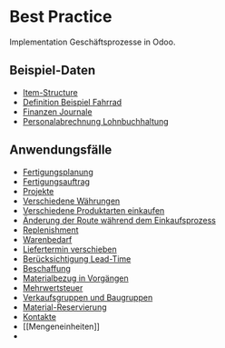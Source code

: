 # Best Practice

Implementation Geschäftsprozesse in Odoo.

## Beispiel-Daten

- [Item-Structure](Best-Practice-Item-Structure.md)
- [Definition Beispiel Fahrrad](Best-Practice-Definition-Beispiel-Fahrrad.md)
- [Finanzen Journale](Best-Practice-Finanzen-Journale.md)
- [Personalabrechnung Lohnbuchhaltung](Best-Practice-Lohnbuchhaltung.md)

## Anwendungsfälle

- [Fertigungsplanung](Best-Practice-Fertigungsplanung)
- [Fertigungsauftrag](Best-Practice-Fertigungsauftrag.md)
- [Projekte](Best-Practice-Projekte.md)
- [Verschiedene Währungen](Best-Practice-Verschiedene-W%C3%A4hrungen.md)
- [Verschiedene Produktarten einkaufen](Best-Practice-Verschiedene-Produktarten-einkaufen.md)
- [Änderung der Route während dem Einkaufsprozess](Best-Practice-%C3%84nderung-der-Route-w%C3%A4hrend-dem-Einkaufsprozess.md)
- [Replenishment](Best-Practice-Replenishment.md)
- [Warenbedarf](Best-Practice-Warenbedarf.md)
- [Liefertermin verschieben](Best-Practice-Liefertermin-verschieben.md)
- [Berücksichtigung Lead-Time](Best-Practice-Ber%C3%BCcksichtigung-Lead-Time.md)
- [Beschaffung](Best-Practice-Beschaffung.md)
- [Materialbezug in Vorgängen](Best-Practice-Materialbezug-in-Vorgängen.md)
- [Mehrwertsteuer](Best-Practice-Mehrwertsteuer.md)
- [Verkaufsgruppen und Baugruppen](Best-Practice-Verkaufsgruppen-und-Baugruppen.md)
- [Material-Reservierung](Best-Practice-Material-Reservierung.md)
- [Kontakte](Best-Practice-Kontakte.md)
- [[Mengeneinheiten]]
- 